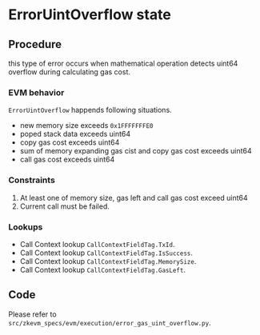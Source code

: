 # ErrorUintOverflow state

## Procedure
this type of error occurs when mathematical operation detects uint64 overflow during calculating gas cost.

### EVM behavior
`ErrorUintOverflow` happends following situations.

- new memory size exceeds `0x1FFFFFFFE0`
- poped stack data exceeds uint64
- copy gas cost exceeds uint64
- sum of memory expanding gas cist and copy gas cost exceeds uint64
- call gas cost exceeds uint64

### Constraints
1. At least one of memory size, gas left and call gas cost exceed uint64
2. Current call must be failed.

### Lookups
- Call Context lookup `CallContextFieldTag.TxId`.
- Call Context lookup `CallContextFieldTag.IsSuccess`.
- Call Context lookup `CallContextFieldTag.MemorySize`.
- Call Context lookup `CallContextFieldTag.GasLeft`.

## Code

Please refer to `src/zkevm_specs/evm/execution/error_gas_uint_overflow.py`.
